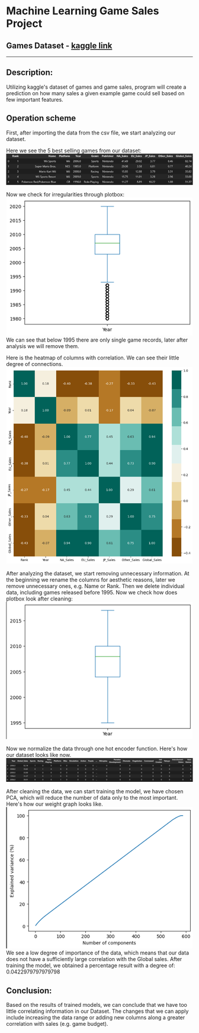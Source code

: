 # Machine Learning Game Sales Project

## Games Dataset - [kaggle link](https://www.kaggle.com/datasets/gregorut/videogamesales?resource=download)
<hr>

## Description:
Utilizing kaggle's dataset of games and game sales, program will create a prediction on how many sales a given example game could sell based on few important features.

## Operation scheme

First, after importing the data from the csv file, we start analyzing our dataset.

Here we see the 5 best selling games from our dataset:
![top5](https://github.com/PKrystian/DataSetGames_Project/blob/master/Photos/1.PNG "top5")

Now we check for irregularities through plotbox:
![plotbox](https://github.com/PKrystian/DataSetGames_Project/blob/master/Photos/2.PNG "plotbox")
We can see that below 1995 there are only single game records, later after analysis we will remove them.

Here is the heatmap of columns with correlation. We can see their little degree of connections.
![heatmap](https://github.com/PKrystian/DataSetGames_Project/blob/master/Photos/3.png "heatmap")

After analyzing the dataset, we start removing unnecessary information. At the beginning we rename the columns for aesthetic reasons, later we remove unnecessary ones, e.g. Name or Rank. Then we delete individual data, including games released before 1995.
Now we check how does plotbox look after cleaning:
![plotbox2](https://github.com/PKrystian/DataSetGames_Project/blob/master/Photos/4.PNG "plotbox2")

Now we normalize the data through one hot encoder function.
Here's how our dataset looks like now.
![top52](https://github.com/PKrystian/DataSetGames_Project/blob/master/Photos/5.PNG "top52")

After cleaning the data, we can start training the model, we have chosen PCA, which will reduce the number of data only to the most important.
Here's how our weight graph looks like.
![pca](https://github.com/PKrystian/DataSetGames_Project/blob/master/Photos/6.PNG "pca")
We see a low degree of importance of the data, which means that our data does not have a sufficiently large correlation with the Global sales.
After training the model, we obtained a percentage result with a degree of: 0.0422979797979798

## Conclusion:
Based on the results of trained models, we can conclude that we have too little correlating information in our Dataset. The changes that we can apply include increasing the data range or adding new columns along a greater correlation with sales (e.g. game budget).
